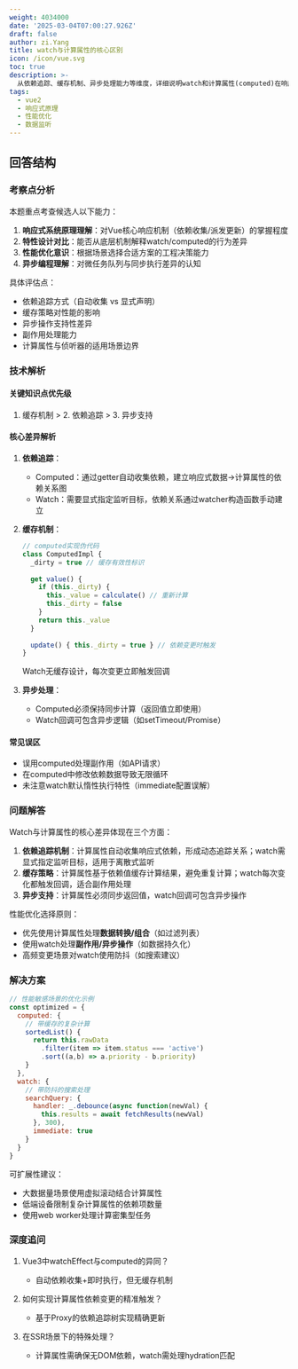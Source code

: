```yaml
---
weight: 4034000
date: '2025-03-04T07:00:27.926Z'
draft: false
author: zi.Yang
title: watch与计算属性的核心区别
icon: /icon/vue.svg
toc: true
description: >-
  从依赖追踪、缓存机制、异步处理能力等维度，详细说明watch和计算属性(computed)在响应式系统中的设计差异。当处理复杂数据联动时，应如何根据性能优化原则选择合适方案？
tags:
  - vue2
  - 响应式原理
  - 性能优化
  - 数据监听
---
```


## 回答结构

### 考察点分析

本题重点考查候选人以下能力：

1. **响应式系统原理理解**：对Vue核心响应机制（依赖收集/派发更新）的掌握程度
2. **特性设计对比**：能否从底层机制解释watch/computed的行为差异
3. **性能优化意识**：根据场景选择合适方案的工程决策能力
4. **异步编程理解**：对微任务队列与同步执行差异的认知

具体评估点：

- 依赖追踪方式（自动收集 vs 显式声明）
- 缓存策略对性能的影响
- 异步操作支持性差异
- 副作用处理能力
- 计算属性与侦听器的适用场景边界

### 技术解析

#### 关键知识点优先级

1. 缓存机制 > 2. 依赖追踪 > 3. 异步支持

#### 核心差异解析

1. **依赖追踪**：
   - Computed：通过getter自动收集依赖，建立响应式数据→计算属性的依赖关系图
   - Watch：需要显式指定监听目标，依赖关系通过watcher构造函数手动建立

2. **缓存机制**：

   ```javascript
   // computed实现伪代码
   class ComputedImpl {
     _dirty = true // 缓存有效性标识
     
     get value() {
       if (this._dirty) {
         this._value = calculate() // 重新计算
         this._dirty = false
       }
       return this._value
     }
     
     update() { this._dirty = true } // 依赖变更时触发
   }
   ```

   Watch无缓存设计，每次变更立即触发回调

3. **异步处理**：
   - Computed必须保持同步计算（返回值立即使用）
   - Watch回调可包含异步逻辑（如setTimeout/Promise）

#### 常见误区

- 误用computed处理副作用（如API请求）
- 在computed中修改依赖数据导致无限循环
- 未注意watch默认惰性执行特性（immediate配置误解）

### 问题解答

Watch与计算属性的核心差异体现在三个方面：

1. **依赖追踪机制**：计算属性自动收集响应式依赖，形成动态追踪关系；watch需显式指定监听目标，适用于离散式监听
2. **缓存策略**：计算属性基于依赖值缓存计算结果，避免重复计算；watch每次变化都触发回调，适合副作用处理
3. **异步支持**：计算属性必须同步返回值，watch回调可包含异步操作

性能优化选择原则：

- 优先使用计算属性处理**数据转换/组合**（如过滤列表）
- 使用watch处理**副作用/异步操作**（如数据持久化）
- 高频变更场景对watch使用防抖（如搜索建议）

### 解决方案

```javascript
// 性能敏感场景的优化示例
const optimized = {
  computed: {
    // 带缓存的复杂计算
    sortedList() {
      return this.rawData
        .filter(item => item.status === 'active')
        .sort((a,b) => a.priority - b.priority)
    }
  },
  watch: {
    // 带防抖的搜索处理
    searchQuery: {
      handler: _.debounce(async function(newVal) {
        this.results = await fetchResults(newVal)
      }, 300),
      immediate: true
    }
  }
}
```

可扩展性建议：

- 大数据量场景使用虚拟滚动结合计算属性
- 低端设备限制复杂计算属性的依赖项数量
- 使用web worker处理计算密集型任务

### 深度追问

1. Vue3中watchEffect与computed的异同？
   - 自动依赖收集+即时执行，但无缓存机制

2. 如何实现计算属性依赖变更的精准触发？
   - 基于Proxy的依赖追踪树实现精确更新

3. 在SSR场景下的特殊处理？
   - 计算属性需确保无DOM依赖，watch需处理hydration匹配
